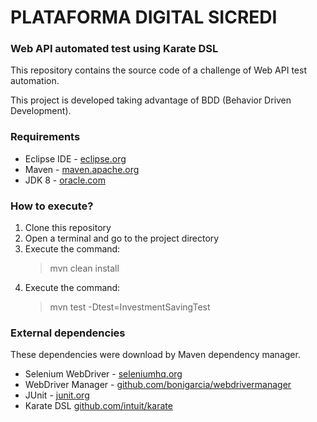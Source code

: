 # PLATAFORMA DIGITAL SICREDI
### Web API automated test using Karate DSL
This repository contains the source code of a challenge of Web API test automation. 

This project is developed taking advantage of BDD (Behavior Driven Development).

### Requirements

* Eclipse IDE - [eclipse.org](http://www.eclipse.org/)
* Maven - [maven.apache.org](https://maven.apache.org/)
* JDK 8 - [oracle.com](http://www.oracle.com/technetwork/pt/java/javase/downloads/jdk8-downloads-2133151.html)

### How to execute?
1. Clone this repository
2. Open a terminal and go to the project directory
3. Execute the command: 
	> mvn clean install
4. Execute the command: 
	> mvn test -Dtest=InvestmentSavingTest

### External dependencies

These dependencies were download by Maven dependency manager.

* Selenium WebDriver - [seleniumhq.org](https://www.seleniumhq.org/)
* WebDriver Manager - [github.com/bonigarcia/webdrivermanager](https://github.com/bonigarcia/webdrivermanager)
* JUnit - [junit.org](https://junit.org/junit5/)
* Karate DSL [github.com/intuit/karate](https://github.com/intuit/karate#index)